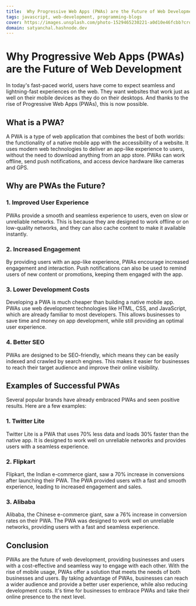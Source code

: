 ```yaml
---
title:  Why Progressive Web Apps (PWAs) are the Future of Web Development
tags: javascript, web-development, programming-blogs
cover: https://images.unsplash.com/photo-1529465230221-a0d10e46fcbb?crop=entropy&cs=tinysrgb&fit=max&fm=jpg&ixid=MnwzNDExMjB8MHwxfHNlYXJjaHwyOHx8cHJvZ3JhbW1pbmd8ZW58MHx8fHwxNjc5MjU3NDA5&ixlib=rb-4.0.3&q=80&w=1080
domain: satyanchal.hashnode.dev
--- 
```

# Why Progressive Web Apps (PWAs) are the Future of Web Development

In today's fast-paced world, users have come to expect seamless and lightning-fast experiences on the web. They want websites that work just as well on their mobile devices as they do on their desktops. And thanks to the rise of Progressive Web Apps (PWAs), this is now possible.

## What is a PWA?

A PWA is a type of web application that combines the best of both worlds: the functionality of a native mobile app with the accessibility of a website. It uses modern web technologies to deliver an app-like experience to users, without the need to download anything from an app store. PWAs can work offline, send push notifications, and access device hardware like cameras and GPS.

## Why are PWAs the Future?

### 1. Improved User Experience

PWAs provide a smooth and seamless experience to users, even on slow or unreliable networks. This is because they are designed to work offline or on low-quality networks, and they can also cache content to make it available instantly.

### 2. Increased Engagement

By providing users with an app-like experience, PWAs encourage increased engagement and interaction. Push notifications can also be used to remind users of new content or promotions, keeping them engaged with the app.

### 3. Lower Development Costs

Developing a PWA is much cheaper than building a native mobile app. PWAs use web development technologies like HTML, CSS, and JavaScript, which are already familiar to most developers. This allows businesses to save time and money on app development, while still providing an optimal user experience.

### 4. Better SEO

PWAs are designed to be SEO-friendly, which means they can be easily indexed and crawled by search engines. This makes it easier for businesses to reach their target audience and improve their online visibility.

## Examples of Successful PWAs

Several popular brands have already embraced PWAs and seen positive results. Here are a few examples:

### 1. Twitter Lite

Twitter Lite is a PWA that uses 70% less data and loads 30% faster than the native app. It is designed to work well on unreliable networks and provides users with a seamless experience.

### 2. Flipkart

Flipkart, the Indian e-commerce giant, saw a 70% increase in conversions after launching their PWA. The PWA provided users with a fast and smooth experience, leading to increased engagement and sales.

### 3. Alibaba

Alibaba, the Chinese e-commerce giant, saw a 76% increase in conversion rates on their PWA. The PWA was designed to work well on unreliable networks, providing users with a fast and seamless experience.

## Conclusion

PWAs are the future of web development, providing businesses and users with a cost-effective and seamless way to engage with each other. With the rise of mobile usage, PWAs offer a solution that meets the needs of both businesses and users. By taking advantage of PWAs, businesses can reach a wider audience and provide a better user experience, while also reducing development costs. It's time for businesses to embrace PWAs and take their online presence to the next level.
